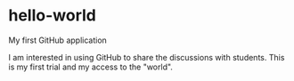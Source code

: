 # hello-world
My first GitHub application

I am interested in using GitHub to share the discussions with students.
This is my first trial and my access to the "world".

